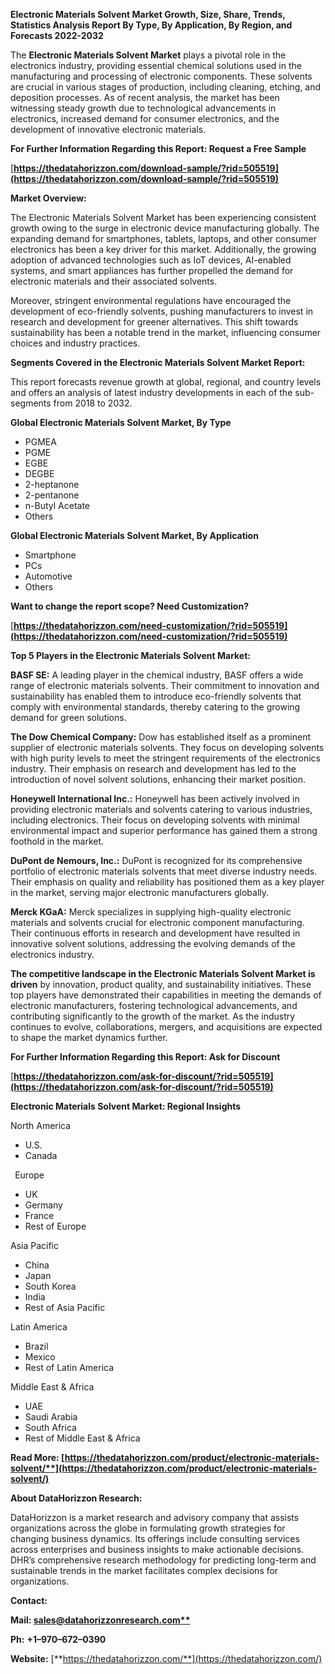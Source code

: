 ﻿**Electronic Materials Solvent  Market Growth, Size, Share, Trends, Statistics Analysis Report By Type, By Application, By Region, and Forecasts 2022-2032**

The **Electronic Materials Solvent Market** plays a pivotal role in the electronics industry, providing essential chemical solutions used in the manufacturing and processing of electronic components. These solvents are crucial in various stages of production, including cleaning, etching, and deposition processes. As of recent analysis, the market has been witnessing steady growth due to technological advancements in electronics, increased demand for consumer electronics, and the development of innovative electronic materials. 

**For Further Information Regarding this Report: Request a Free Sample**	

[**https://thedatahorizzon.com/download-sample/?rid=505519](https://thedatahorizzon.com/download-sample/?rid=505519)** 

**Market Overview:**

The Electronic Materials Solvent Market has been experiencing consistent growth owing to the surge in electronic device manufacturing globally. The expanding demand for smartphones, tablets, laptops, and other consumer electronics has been a key driver for this market. Additionally, the growing adoption of advanced technologies such as IoT devices, AI-enabled systems, and smart appliances has further propelled the demand for electronic materials and their associated solvents.

Moreover, stringent environmental regulations have encouraged the development of eco-friendly solvents, pushing manufacturers to invest in research and development for greener alternatives. This shift towards sustainability has been a notable trend in the market, influencing consumer choices and industry practices.

**Segments Covered in the Electronic Materials Solvent Market Report:** 

This report forecasts revenue growth at global, regional, and country levels and offers an analysis of latest industry developments in each of the sub-segments from 2018 to 2032.

**Global Electronic Materials Solvent Market, By Type**

- PGMEA
- PGME
- EGBE
- DEGBE
- 2-heptanone
- 2-pentanone
- n-Butyl Acetate
- Others

**Global Electronic Materials Solvent Market, By Application**

- Smartphone
- PCs
- Automotive
- Others

**Want to change the report scope? Need Customization?**

[**https://thedatahorizzon.com/need-customization/?rid=505519](https://thedatahorizzon.com/need-customization/?rid=505519)** 

**Top 5 Players in the Electronic Materials Solvent Market:**

**BASF SE:** A leading player in the chemical industry, BASF offers a wide range of electronic materials solvents. Their commitment to innovation and sustainability has enabled them to introduce eco-friendly solvents that comply with environmental standards, thereby catering to the growing demand for green solutions.

**The Dow Chemical Company:** Dow has established itself as a prominent supplier of electronic materials solvents. They focus on developing solvents with high purity levels to meet the stringent requirements of the electronics industry. Their emphasis on research and development has led to the introduction of novel solvent solutions, enhancing their market position.

**Honeywell International Inc.:** Honeywell has been actively involved in providing electronic materials and solvents catering to various industries, including electronics. Their focus on developing solvents with minimal environmental impact and superior performance has gained them a strong foothold in the market.

**DuPont de Nemours, Inc.:** DuPont is recognized for its comprehensive portfolio of electronic materials solvents that meet diverse industry needs. Their emphasis on quality and reliability has positioned them as a key player in the market, serving major electronic manufacturers globally.

**Merck KGaA:** Merck specializes in supplying high-quality electronic materials and solvents crucial for electronic component manufacturing. Their continuous efforts in research and development have resulted in innovative solvent solutions, addressing the evolving demands of the electronics industry.

**The competitive landscape in the Electronic Materials Solvent Market is driven** by innovation, product quality, and sustainability initiatives. These top players have demonstrated their capabilities in meeting the demands of electronic manufacturers, fostering technological advancements, and contributing significantly to the growth of the market. As the industry continues to evolve, collaborations, mergers, and acquisitions are expected to shape the market dynamics further.

**For Further Information Regarding this Report: Ask for Discount**	

[**https://thedatahorizzon.com/ask-for-discount/?rid=505519](https://thedatahorizzon.com/ask-for-discount/?rid=505519)**  

**Electronic Materials Solvent Market: Regional Insights**

North America

- U.S.
- Canada

` `Europe

- UK
- Germany
- France
- Rest of Europe

Asia Pacific

- China
- Japan
- South Korea
- India
- Rest of Asia Pacific

Latin America

- Brazil
- Mexico
- Rest of Latin America

Middle East & Africa

- UAE
- Saudi Arabia
- South Africa
- Rest of Middle East & Africa

**Read More: [https://thedatahorizzon.com/product/electronic-materials-solvent/**](https://thedatahorizzon.com/product/electronic-materials-solvent/)** 

**About DataHorizzon Research:**

DataHorizzon is a market research and advisory company that assists organizations across the globe in formulating growth strategies for changing business dynamics. Its offerings include consulting services across enterprises and business insights to make actionable decisions. DHR’s comprehensive research methodology for predicting long-term and sustainable trends in the market facilitates complex decisions for organizations.

**Contact:**

**Mail: [sales@datahorizzonresearch.com**](mailto:sales@datahorizzonresearch.com)**

**Ph:** **+1–970–672–0390**

**Website:** [**https://thedatahorizzon.com/**](https://thedatahorizzon.com/)

